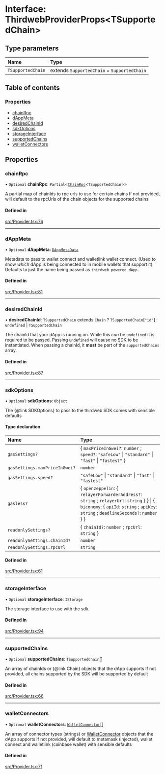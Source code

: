 # Interface: ThirdwebProviderProps<TSupportedChain\>

## Type parameters

| Name | Type |
| :------ | :------ |
| `TSupportedChain` | extends `SupportedChain` = `SupportedChain` |

## Table of contents

### Properties

- [chainRpc](../wiki/ThirdwebProviderProps#chainrpc)
- [dAppMeta](../wiki/ThirdwebProviderProps#dappmeta)
- [desiredChainId](../wiki/ThirdwebProviderProps#desiredchainid)
- [sdkOptions](../wiki/ThirdwebProviderProps#sdkoptions)
- [storageInterface](../wiki/ThirdwebProviderProps#storageinterface)
- [supportedChains](../wiki/ThirdwebProviderProps#supportedchains)
- [walletConnectors](../wiki/ThirdwebProviderProps#walletconnectors)

## Properties

### chainRpc

• `Optional` **chainRpc**: `Partial`<[`ChainRpc`](../wiki/Exports#chainrpc)<`TSupportedChain`\>\>

A partial map of chainIds to rpc urls to use for certain chains
If not provided, will default to the rpcUrls of the chain objects for the supported chains

#### Defined in

[src/Provider.tsx:76](https://github.com/thirdweb-dev/react/blob/b4c1a4d/src/Provider.tsx#L76)

___

### dAppMeta

• `Optional` **dAppMeta**: [`DAppMetaData`](../wiki/DAppMetaData)

Metadata to pass to wallet connect and walletlink wallet connect. (Used to show *which* dApp is being connected to in mobile wallets that support it)
Defaults to just the name being passed as `thirdweb powered dApp`.

#### Defined in

[src/Provider.tsx:81](https://github.com/thirdweb-dev/react/blob/b4c1a4d/src/Provider.tsx#L81)

___

### desiredChainId

• **desiredChainId**: `TSupportedChain` extends `Chain` ? `TSupportedChain`[``"id"``] : `undefined` \| `TSupportedChain`

The chainId that your dApp is running on.
While this *can* be `undefined` it is required to be passed. Passing `undefined` will cause no SDK to be instantiated.
When passing a chainId, it **must** be part of the `supportedChains` array.

#### Defined in

[src/Provider.tsx:87](https://github.com/thirdweb-dev/react/blob/b4c1a4d/src/Provider.tsx#L87)

___

### sdkOptions

• `Optional` **sdkOptions**: `Object`

The {@link SDKOptions} to pass to the thirdweb SDK
comes with sensible defaults

#### Type declaration

| Name | Type |
| :------ | :------ |
| `gasSettings?` | { `maxPriceInGwei?`: `number` ; `speed?`: ``"safeLow"`` \| ``"standard"`` \| ``"fast"`` \| ``"fastest"``  } |
| `gasSettings.maxPriceInGwei?` | `number` |
| `gasSettings.speed?` | ``"safeLow"`` \| ``"standard"`` \| ``"fast"`` \| ``"fastest"`` |
| `gasless?` | { `openzeppelin`: { `relayerForwarderAddress?`: `string` ; `relayerUrl`: `string`  }  } \| { `biconomy`: { `apiId`: `string` ; `apiKey`: `string` ; `deadlineSeconds?`: `number`  }  } |
| `readonlySettings?` | { `chainId?`: `number` ; `rpcUrl`: `string`  } |
| `readonlySettings.chainId?` | `number` |
| `readonlySettings.rpcUrl` | `string` |

#### Defined in

[src/Provider.tsx:61](https://github.com/thirdweb-dev/react/blob/b4c1a4d/src/Provider.tsx#L61)

___

### storageInterface

• `Optional` **storageInterface**: `IStorage`

The storage interface to use with the sdk.

#### Defined in

[src/Provider.tsx:94](https://github.com/thirdweb-dev/react/blob/b4c1a4d/src/Provider.tsx#L94)

___

### supportedChains

• `Optional` **supportedChains**: `TSupportedChain`[]

An array of chainIds or {@link Chain} objects that the dApp supports
If not provided, all chains supported by the SDK will be supported by default

#### Defined in

[src/Provider.tsx:66](https://github.com/thirdweb-dev/react/blob/b4c1a4d/src/Provider.tsx#L66)

___

### walletConnectors

• `Optional` **walletConnectors**: [`WalletConnector`](../wiki/Exports#walletconnector)[]

An array of connector types (strings) or [WalletConnector](../wiki/Exports#walletconnector) objects that the dApp supports
If not provided, will default to metamask (injected), wallet connect and walletlink (coinbase wallet) with sensible defaults

#### Defined in

[src/Provider.tsx:71](https://github.com/thirdweb-dev/react/blob/b4c1a4d/src/Provider.tsx#L71)
